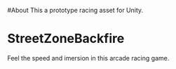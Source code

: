 #About
This a prototype racing asset for Unity.

# StreetZoneBackfire
Feel the speed and imersion in this arcade racing game.
